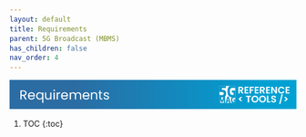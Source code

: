 ```yaml
---
layout: default
title: Requirements
parent: 5G Broadcast (MBMS)
has_children: false
nav_order: 4
---
```

<img src="../../assets/images/Banner_Requirements.png" /> 

1. TOC
{:toc}
